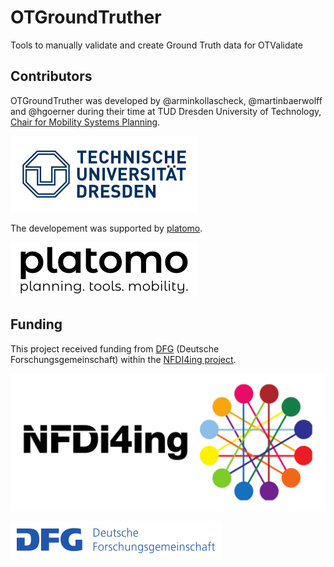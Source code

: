 # OTGroundTruther

Tools to manually validate and create Ground Truth data for OTValidate

## Contributors

OTGroundTruther was developed by @arminkollascheck, @martinbaerwolff and @hgoerner during their time at TUD Dresden University of Technology, [Chair for Mobility Systems Planning](https://tu-dresden.de/bu/verkehr/ivs/msp).

[![TU Dresden](/assets/TU_Dresden.jpg)](https://tu-dresden.de/bu/verkehr/ivs/msp)

The developement was supported by [platomo](https://platomo.de/).

[![platomo](/assets/platomo_logo_black_on_white_300.jpg)](https://platomo.de/)

## Funding

This project received funding from [DFG](https://www.dfg.de/) (Deutsche Forschungsgemeinschaft) within the [NFDI4ing project]((https://nfdi4ing.de/)).

[![NFDI4ing](/assets/NFDI4Ing.png)](https://nfdi4ing.de/)

[![DFG](/assets/DFG-logo-blau.png)](https://www.dfg.de/)
